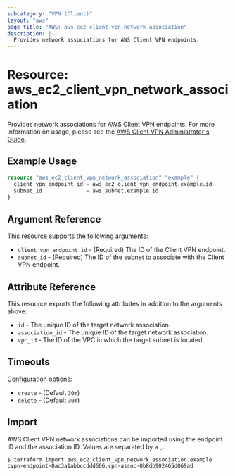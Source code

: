```yaml
---
subcategory: "VPN (Client)"
layout: "aws"
page_title: "AWS: aws_ec2_client_vpn_network_association"
description: |-
  Provides network associations for AWS Client VPN endpoints.
---
```


# Resource: aws_ec2_client_vpn_network_association

Provides network associations for AWS Client VPN endpoints. For more information on usage, please see the
[AWS Client VPN Administrator's Guide](https://docs.aws.amazon.com/vpn/latest/clientvpn-admin/what-is.html).

## Example Usage

```terraform
resource "aws_ec2_client_vpn_network_association" "example" {
  client_vpn_endpoint_id = aws_ec2_client_vpn_endpoint.example.id
  subnet_id              = aws_subnet.example.id
}
```

## Argument Reference

This resource supports the following arguments:

* `client_vpn_endpoint_id` - (Required) The ID of the Client VPN endpoint.
* `subnet_id` - (Required) The ID of the subnet to associate with the Client VPN endpoint.

## Attribute Reference

This resource exports the following attributes in addition to the arguments above:

* `id` - The unique ID of the target network association.
* `association_id` - The unique ID of the target network association.
* `vpc_id` - The ID of the VPC in which the target subnet is located.

## Timeouts

[Configuration options](https://developer.hashicorp.com/terraform/language/resources/syntax#operation-timeouts):

- `create` - (Default `30m`)
- `delete` - (Default `30m`)

## Import

AWS Client VPN network associations can be imported using the endpoint ID and the association ID. Values are separated by a `,`.

```
$ terraform import aws_ec2_client_vpn_network_association.example cvpn-endpoint-0ac3a1abbccddd666,vpn-assoc-0b8db902465d069ad
```
